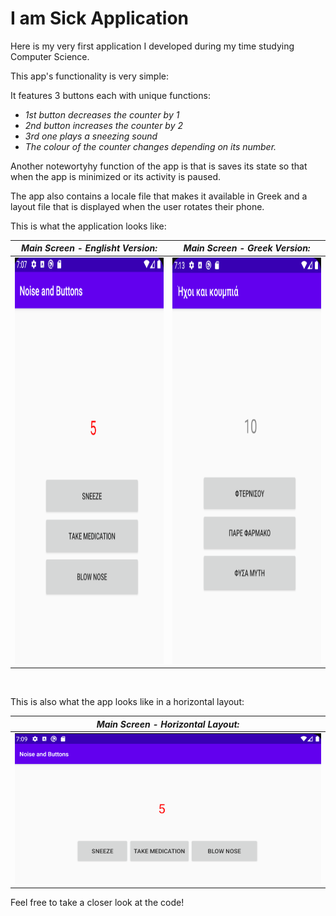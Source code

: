 # I am Sick Application

Here is my very first application I developed during my time studying Computer Science.

This app's functionality is very simple:

It features 3 buttons each with unique functions:
 * _1st button decreases the counter by 1_ 
 * _2nd button increases the counter by 2_
 * _3rd one plays a sneezing sound_
 * _The colour of the counter changes depending on its number._

Another notewortyhy function of the app is that is saves its state so that when the app is minimized or its activity is paused. 

The app also contains a locale file that makes it available in Greek and a layout file that is displayed 
when the user rotates their phone. 
 
This is what the application looks like:

 _Main Screen - Englisht Version:_ | _Main Screen - Greek Version:_
-----------------------------------------------|---------------------------------------------------
<img src="https://github.com/PaulLafaz/Android-Mobile-Development/blob/main/I%20am%20sick%20App/images/MainScreen_ENG.PNG" width="400" height="650"> | <img src="https://github.com/PaulLafaz/Android-Mobile-Development/blob/main/I%20am%20sick%20App/images/MainScreen_GR.PNG" width="400" height="650">

<br>

This is also what the app looks like in a horizontal layout:

 _Main Screen - Horizontal Layout:_ |  
-----------------------------------------------| 
<img src="https://github.com/PaulLafaz/Android-Mobile-Development/blob/main/I%20am%20sick%20App/images/MainScreen_Horizontal.PNG" /> |

Feel free to take a closer look at the code!
